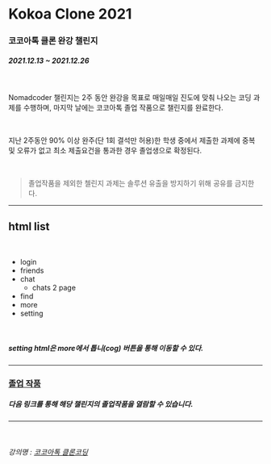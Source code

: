 # Kokoa Clone 2021

### 코코아톡 클론 완강 챌린지

##### 2021.12.13 ~ 2021.12.26

<br>

<p>
Nomadcoder 챌린지는 2주 동안 완강을 목표로 매일매일 진도에 맞춰 나오는 코딩 과제를 수행하며, 마지막 날에는 코코아톡 졸업 작품으로 챌린지를 완료한다.
</p>

<br>

<p>
지난 2주동안 90% 이상 완주(단 1회 결석만 허용)한 학생 중에서 제출한 과제에 중복 및 오류가 없고 최소 제출요건을 통과한 경우 졸업생으로 확정된다.
</p>

<br>

> 졸업작품을 제외한 첼린지 과제는 솔루션 유출을 방지하기 위해 공유를 금지한다.

---

## html list

<br>

- login
- friends
- chat
  - chats 2 page
- find
- more
- setting

<br>

##### <cite>setting html은 more에서 톱니(cog) 버튼을 통해 이동할 수 있다.</cite>

---

### [졸업 작품](https://hyunji99choi.github.io/kokoa-clone-2021/)

##### 다음 링크를 통해 해당 챌린지의 졸업작품을 열람할 수 있습니다.

---

<br>

###### 강의명 : [코코아톡 클론코딩](https://nomadcoders.co/kokoa-clone/lobby)

